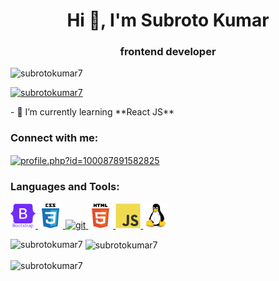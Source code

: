 <h1 align="center">Hi 👋, I'm Subroto Kumar</h1> <h3 align="center">frontend developer</h3>  <p align="left"> <img src="https://komarev.com/ghpvc/?username=subrotokumar7&label=Profile%20views&color=0e75b6&style=flat" alt="subrotokumar7" /> </p>  <p align="left"> <a href="https://github.com/ryo-ma/github-profile-trophy"><img src="https://github-profile-trophy.vercel.app/?username=subrotokumar7" alt="subrotokumar7" /></a> </p>  - 🌱 I’m currently learning **React JS**  <h3 align="left">Connect with me:</h3> <p align="left"> <a href="https://fb.com/profile.php?id=100087891582825" target="blank"><img align="center" src="https://raw.githubusercontent.com/rahuldkjain/github-profile-readme-generator/master/src/images/icons/Social/facebook.svg" alt="profile.php?id=100087891582825" height="30" width="40" /></a> </p>  <h3 align="left">Languages and Tools:</h3> <p align="left"> <a href="https://getbootstrap.com" target="_blank" rel="noreferrer"> <img src="https://raw.githubusercontent.com/devicons/devicon/master/icons/bootstrap/bootstrap-plain-wordmark.svg" alt="bootstrap" width="40" height="40"/> </a> <a href="https://www.w3schools.com/css/" target="_blank" rel="noreferrer"> <img src="https://raw.githubusercontent.com/devicons/devicon/master/icons/css3/css3-original-wordmark.svg" alt="css3" width="40" height="40"/> </a> <a href="https://git-scm.com/" target="_blank" rel="noreferrer"> <img src="https://www.vectorlogo.zone/logos/git-scm/git-scm-icon.svg" alt="git" width="40" height="40"/> </a> <a href="https://www.w3.org/html/" target="_blank" rel="noreferrer"> <img src="https://raw.githubusercontent.com/devicons/devicon/master/icons/html5/html5-original-wordmark.svg" alt="html5" width="40" height="40"/> </a> <a href="https://developer.mozilla.org/en-US/docs/Web/JavaScript" target="_blank" rel="noreferrer"> <img src="https://raw.githubusercontent.com/devicons/devicon/master/icons/javascript/javascript-original.svg" alt="javascript" width="40" height="40"/> </a> <a href="https://www.linux.org/" target="_blank" rel="noreferrer"> <img src="https://raw.githubusercontent.com/devicons/devicon/master/icons/linux/linux-original.svg" alt="linux" width="40" height="40"/> </a> </p>  <p><img align="left" src="https://github-readme-stats.vercel.app/api/top-langs?username=subrotokumar7&show_icons=true&locale=en&layout=compact" alt="subrotokumar7" /></p>  <p>&nbsp;<img align="center" src="https://github-readme-stats.vercel.app/api?username=subrotokumar7&show_icons=true&locale=en" alt="subrotokumar7" /></p>  <p><img align="center" src="https://github-readme-streak-stats.herokuapp.com/?user=subrotokumar7&" alt="subrotokumar7" /></p>
